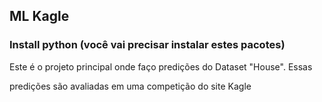 ## ML Kagle

### Install python (você vai precisar instalar estes pacotes)

Este é o projeto principal onde faço predições do Dataset "House". Essas

predições são avaliadas em uma competição do site Kagle
